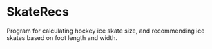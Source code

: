 # SkateRecs
Program for calculating hockey ice skate size, and recommending ice skates based on foot length and width.
